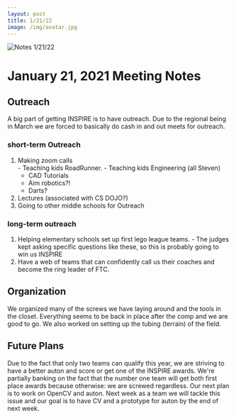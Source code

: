 ```yaml
---
layout: post
title: 1/21/22
image: /img/avatar.jpg
---
```


![Notes 1/21/22]()

# January 21, 2021 Meeting Notes

## Outreach
A big part of getting INSPIRE is to have outreach. Due to the regional being in March we are forced to basically do cash in and out meets for outreach.

### short-term Outreach
  1. Making zoom calls  
    - Teaching kids RoadRunner.
    - Teaching kids Engineering (all Steven)
      - CAD Tutorials
      - Aim robotics?!
      - Darts?
  2. Lectures (associated with CS DOJO?)
  3. Going to other middle schools for Outreach

### long-term outreach
  1. Helping elementary schools set up first lego league teams.
    - The judges kept asking specific questions like these, so this is probably going to win us INSPIRE
  2. Have a web of teams that can confidently call us their coaches and become the ring leader of FTC.
  

## Organization
We organized many of the screws we have laying around and the tools in the closet. Everything seems to be back in place after the comp and we are good to go.
We also worked on setting up the tubing (terrain) of the field.

## Future Plans
Due to the fact that only two teams can qualify this year, we are
striving to have a better auton and score or get one of the INSPIRE awards. We're partially banking on the fact that the number one team will get both first place awards because otherwise: we are screwed regardless.
Our next plan is to work on OpenCV and auton. Next week as a team we will tackle this issue and our goal is to have CV and a prototype for auton by the end of next week.